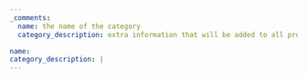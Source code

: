 ```yaml
---
_comments:
  name: the name of the category 
  category_description: extra information that will be added to all products in the category

name:
category_description: |
---
```

